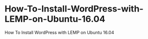 # How-To-Install-WordPress-with-LEMP-on-Ubuntu-16.04
How To Install WordPress with LEMP on Ubuntu 16.04
